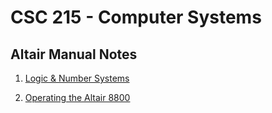 # CSC 215 - Computer Systems

## **Altair Manual Notes**
 1. [Logic & Number Systems](Notes/AltairManualPart1notes.md)

 3. [Operating the Altair 8800](Notes/AltairManualPart3notes.md)
